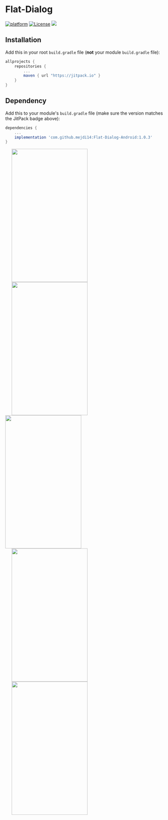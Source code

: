 # Flat-Dialog
[![platform](https://img.shields.io/badge/platform-Android-yellow.svg)](https://www.android.com)
[![License](https://img.shields.io/badge/license-Apache%202-4EB1BA.svg?style=flat-square)](https://www.apache.org/licenses/LICENSE-2.0.html)
[![](https://jitpack.io/v/mejdi14/Flat-Dialog-Android.svg)](https://jitpack.io/#mejdi14/Flat-Dialog-Android)



## Installation

Add this in your root `build.gradle` file (**not** your module `build.gradle` file):

```gradle
allprojects {
	repositories {
		...
		maven { url "https://jitpack.io" }
	}
}
```
## Dependency

Add this to your module's `build.gradle` file (make sure the version matches the JitPack badge above):

```gradle
dependencies {
	...
	implementation 'com.github.mejdi14:Flat-Dialog-Android:1.0.3'
}
```
<img src="https://github.com/mejdi14/Flat-Dialog-Android/blob/master/screenshots/image1.jpg" height="420" width="240" hspace="20"><img src="https://github.com/mejdi14/Flat-Dialog-Android/blob/master/screenshots/image2.jpg" height="420" width="240" hspace="20"><img src="https://github.com/mejdi14/Flat-Dialog-Android/blob/master/screenshots/image3.jpg" height="420" width="240">
<img src="https://github.com/mejdi14/Flat-Dialog-Android/blob/master/screenshots/image4.jpg" height="420" width="240" hspace="20"><img src="https://github.com/mejdi14/Flat-Dialog-Android/blob/master/screenshots/image5.jpg" height="420" width="240" hspace="20">
